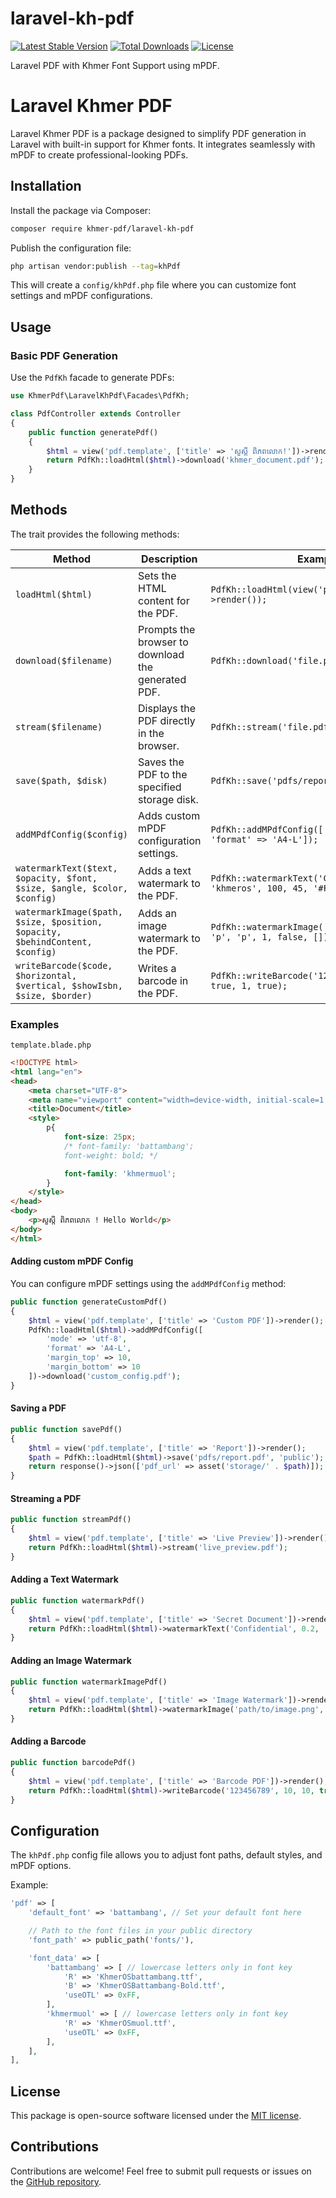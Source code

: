 # laravel-kh-pdf

[![Latest Stable Version](https://poser.pugx.org/khmer-pdf/laravel-kh-pdf/v/stable)](https://packagist.org/packages/khmer-pdf/laravel-kh-pdf)
[![Total Downloads](https://poser.pugx.org/khmer-pdf/laravel-kh-pdf/downloads)](https://packagist.org/packages/khmer-pdf/laravel-kh-pdf)
[![License](https://poser.pugx.org/khmer-pdf/laravel-kh-pdf/license)](https://choosealicense.com/licenses/mit/)

Laravel PDF with Khmer Font Support using mPDF.

# Laravel Khmer PDF

Laravel Khmer PDF is a package designed to simplify PDF generation in Laravel with built-in support for Khmer fonts. It integrates seamlessly with mPDF to create professional-looking PDFs.

## Installation

Install the package via Composer:

```bash
composer require khmer-pdf/laravel-kh-pdf
```

Publish the configuration file:

```bash
php artisan vendor:publish --tag=khPdf
```

This will create a `config/khPdf.php` file where you can customize font settings and mPDF configurations.

## Usage

### Basic PDF Generation

Use the `PdfKh` facade to generate PDFs:

```php
use KhmerPdf\LaravelKhPdf\Facades\PdfKh;

class PdfController extends Controller
{
    public function generatePdf()
    {
        $html = view('pdf.template', ['title' => 'សួស្តី ពិភពលោក!'])->render();
        return PdfKh::loadHtml($html)->download('khmer_document.pdf');
    }
}
```

## Methods

The trait provides the following methods:

| Method                                                                       | Description                                        | Example                                                                         |
| ---------------------------------------------------------------------------- | -------------------------------------------------- | ------------------------------------------------------------------------------- |
| `loadHtml($html)`                                                            | Sets the HTML content for the PDF.                 | `PdfKh::loadHtml(view('pdf.template')->render());`                              |
| `download($filename)`                                                        | Prompts the browser to download the generated PDF. | `PdfKh::download('file.pdf');`                                                  |
| `stream($filename)`                                                          | Displays the PDF directly in the browser.          | `PdfKh::stream('file.pdf');`                                                    |
| `save($path, $disk)`                                                         | Saves the PDF to the specified storage disk.       | `PdfKh::save('pdfs/report.pdf', 'public');`                                     |
| `addMPdfConfig($config)`                                                     | Adds custom mPDF configuration settings.           | `PdfKh::addMPdfConfig(['mode' => 'utf-8', 'format' => 'A4-L']);`                |
| `watermarkText($text, $opacity, $font, $size, $angle, $color, $config)`      | Adds a text watermark to the PDF.                  | `PdfKh::watermarkText('Confidential', 0.2, 'khmeros', 100, 45, '#FF0000', []);` |
| `watermarkImage($path, $size, $position, $opacity, $behindContent, $config)` | Adds an image watermark to the PDF.                | `PdfKh::watermarkImage('path/to/image.png', 'p', 'p', 1, false, []);`           |
| `writeBarcode($code, $horizontal, $vertical, $showIsbn, $size, $border)`     | Writes a barcode in the PDF.                       | `PdfKh::writeBarcode('123456789', 10, 10, true, 1, true);`                      |

### Examples

`template.blade.php`
```html
<!DOCTYPE html>
<html lang="en">
<head>
    <meta charset="UTF-8">
    <meta name="viewport" content="width=device-width, initial-scale=1.0">
    <title>Document</title>
    <style>
        p{
            font-size: 25px;
            /* font-family: 'battambang';
            font-weight: bold; */

            font-family: 'khmermuol';
        }
    </style>
</head>
<body>
    <p>សួស្តី ​ពិភពលោក ! Hello World</p>
</body>
</html>
```

#### Adding custom mPDF Config

You can configure mPDF settings using the `addMPdfConfig` method:

```php
public function generateCustomPdf()
{
    $html = view('pdf.template', ['title' => 'Custom PDF'])->render();
    PdfKh::loadHtml($html)->addMPdfConfig([
        'mode' => 'utf-8',
        'format' => 'A4-L',
        'margin_top' => 10,
        'margin_bottom' => 10
    ])->download('custom_config.pdf');
}
```

#### Saving a PDF

```php
public function savePdf()
{
    $html = view('pdf.template', ['title' => 'Report'])->render();
    $path = PdfKh::loadHtml($html)->save('pdfs/report.pdf', 'public');
    return response()->json(['pdf_url' => asset('storage/' . $path)]);
}
```

#### Streaming a PDF

```php
public function streamPdf()
{
    $html = view('pdf.template', ['title' => 'Live Preview'])->render();
    return PdfKh::loadHtml($html)->stream('live_preview.pdf');
}
```

#### Adding a Text Watermark

```php
public function watermarkPdf()
{
    $html = view('pdf.template', ['title' => 'Secret Document'])->render();
    return PdfKh::loadHtml($html)->watermarkText('Confidential', 0.2, 'khmeros', 100, 45, '#FF0000')->download('watermarked.pdf');
}
```

#### Adding an Image Watermark

```php
public function watermarkImagePdf()
{
    $html = view('pdf.template', ['title' => 'Image Watermark'])->render();
    return PdfKh::loadHtml($html)->watermarkImage('path/to/image.png', 'p', 'p', 1, false)->download('image_watermarked.pdf');
}
```

#### Adding a Barcode

```php
public function barcodePdf()
{
    $html = view('pdf.template', ['title' => 'Barcode PDF'])->render();
    return PdfKh::loadHtml($html)->writeBarcode('123456789', 10, 10, true, 1, true)->download('barcode.pdf');
}
```

## Configuration

The `khPdf.php` config file allows you to adjust font paths, default styles, and mPDF options.

Example:

```php
'pdf' => [
    'default_font' => 'battambang', // Set your default font here

    // Path to the font files in your public directory
    'font_path' => public_path('fonts/'),

    'font_data' => [
        'battambang' => [ // lowercase letters only in font key
            'R' => 'KhmerOSbattambang.ttf',
            'B' => 'KhmerOSBattambang-Bold.ttf',
            'useOTL' => 0xFF,
        ],
        'khmermuol' => [ // lowercase letters only in font key
            'R' => 'KhmerOSmuol.ttf',
            'useOTL' => 0xFF,
        ],
    ],
],
```

## License

This package is open-source software licensed under the [MIT license](https://opensource.org/licenses/MIT).

## Contributions

Contributions are welcome! Feel free to submit pull requests or issues on the [GitHub repository](https://github.com/Duch-Nuon/laravel-kh-pdf).





